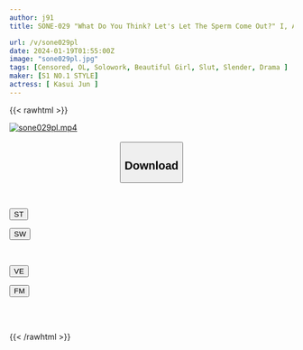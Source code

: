 ```yaml
---
author: j91
title: SONE-029 "What Do You Think? Let's Let The Sperm Come Out?" I, A Virgin, Become The Research Sample Dick Of My Beautiful Boss In The Masturbation Development Department And Have My Ejaculation Controlled. Perfume Jun

url: /v/sone029pl
date: 2024-01-19T01:55:00Z
image: "sone029pl.jpg"
tags: [Censored, OL, Solowork, Beautiful Girl, Slut, Slender, Drama	]
maker: [S1 NO.1 STYLE]
actress: [ Kasui Jun ]
---
```



{{< rawhtml >}}

<div class="video" data-videoid="wdwvWWKrlmFVB0">
    <a href="javascript:;">
        <img src="/v/sone029pl/sone029pl.jpg" width="WIDTH" height="HEIGHT" alt="sone029pl.mp4" loading="lazy">
    </a>
</div>

<script type="text/javascript" src="https://j91.asia/asset/on-demand-st.js"></script>

<br>
  <link rel="stylesheet" href="https://j91.asia/asset/bs5.css">
  
  <center>
  <button class="btn btn-primary" type="button" data-bs-toggle="collapse" data-bs-target=".multi-collapse" aria-expanded="false" aria-controls="multiCollapseExample1 multiCollapseExample2"><h2>Download</h2></button></center>
</p>
<div class="row">
  <div class="col">
    <div class="collapse multi-collapse" id="multiCollapseExample1">
      <div class="card card-body">
	      	      <br>
<div class="buttons">  
<p><a href="https://streamtape.to/v/wdwvWWKrlmFVB0" target="_blank"><button class="btn-hover color-3"><i class="fa fa-download"></i> ST</button></a></p>
<p><a href="https://flaswish.com/ux7now4klhjz" target="_blank"><button class="btn-hover color-2"><i class="fa fa-download"></i> SW</button></a></p></div>
    </div>
  </div>
</div>
  <div class="col">
    <div class="collapse multi-collapse" id="multiCollapseExample2">
      <div class="card card-body">
	      <br>
<div class="buttons">
<p><a href="javascript:;" target="_blank"><button class="btn-hover color-9"><i class="fa fa-download"></i> VE</button></a></p>
<p><a href="javascript:;" target="_blank"><button class="btn-hover color-8"><i class="fa fa-download"></i> FM</button></a></p></div>
<br><br>
      </div>
    </div>
  </div>
</div>

{{< /rawhtml >}}